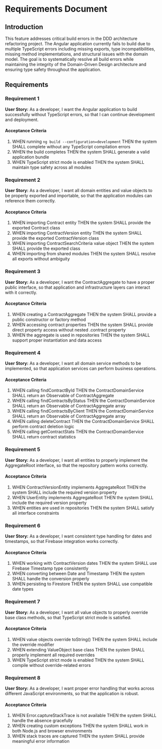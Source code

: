 # Requirements Document

## Introduction

This feature addresses critical build errors in the DDD architecture refactoring project. The Angular application currently fails to build due to multiple TypeScript errors including missing exports, type incompatibilities, missing method implementations, and structural issues with the domain model. The goal is to systematically resolve all build errors while maintaining the integrity of the Domain-Driven Design architecture and ensuring type safety throughout the application.

## Requirements

### Requirement 1

**User Story:** As a developer, I want the Angular application to build successfully without TypeScript errors, so that I can continue development and deployment.

#### Acceptance Criteria

1. WHEN running `ng build --configuration=development` THEN the system SHALL complete without any TypeScript compilation errors
2. WHEN the build completes THEN the system SHALL generate a valid application bundle
3. WHEN TypeScript strict mode is enabled THEN the system SHALL maintain type safety across all modules

### Requirement 2

**User Story:** As a developer, I want all domain entities and value objects to be properly exported and importable, so that the application modules can reference them correctly.

#### Acceptance Criteria

1. WHEN importing Contract entity THEN the system SHALL provide the exported Contract class
2. WHEN importing ContractVersion entity THEN the system SHALL provide the exported ContractVersion class  
3. WHEN importing ContractSearchCriteria value object THEN the system SHALL provide the exported class
4. WHEN importing from shared modules THEN the system SHALL resolve all exports without ambiguity

### Requirement 3

**User Story:** As a developer, I want the ContractAggregate to have a proper public interface, so that application and infrastructure layers can interact with it correctly.

#### Acceptance Criteria

1. WHEN creating a ContractAggregate THEN the system SHALL provide a public constructor or factory method
2. WHEN accessing contract properties THEN the system SHALL provide direct property access without nested .contract property
3. WHEN the aggregate is used in repositories THEN the system SHALL support proper instantiation and data access

### Requirement 4

**User Story:** As a developer, I want all domain service methods to be implemented, so that application services can perform business operations.

#### Acceptance Criteria

1. WHEN calling findContractById THEN the ContractDomainService SHALL return an Observable of ContractAggregate
2. WHEN calling findContractsByStatus THEN the ContractDomainService SHALL return an Observable of ContractAggregate array
3. WHEN calling findContractsByClient THEN the ContractDomainService SHALL return an Observable of ContractAggregate array
4. WHEN calling deleteContract THEN the ContractDomainService SHALL perform contract deletion logic
5. WHEN calling getContractStats THEN the ContractDomainService SHALL return contract statistics

### Requirement 5

**User Story:** As a developer, I want all entities to properly implement the AggregateRoot interface, so that the repository pattern works correctly.

#### Acceptance Criteria

1. WHEN ContractVersionEntity implements AggregateRoot THEN the system SHALL include the required version property
2. WHEN UserEntity implements AggregateRoot THEN the system SHALL include the required version property
3. WHEN entities are used in repositories THEN the system SHALL satisfy all interface constraints

### Requirement 6

**User Story:** As a developer, I want consistent type handling for dates and timestamps, so that Firebase integration works correctly.

#### Acceptance Criteria

1. WHEN working with ContractVersion dates THEN the system SHALL use Firebase Timestamp type consistently
2. WHEN converting between Date and Timestamp THEN the system SHALL handle the conversion properly
3. WHEN persisting to Firestore THEN the system SHALL use compatible date types

### Requirement 7

**User Story:** As a developer, I want all value objects to properly override base class methods, so that TypeScript strict mode is satisfied.

#### Acceptance Criteria

1. WHEN value objects override toString() THEN the system SHALL include the override modifier
2. WHEN extending ValueObject base class THEN the system SHALL properly implement all required overrides
3. WHEN TypeScript strict mode is enabled THEN the system SHALL compile without override-related errors

### Requirement 8

**User Story:** As a developer, I want proper error handling that works across different JavaScript environments, so that the application is robust.

#### Acceptance Criteria

1. WHEN Error.captureStackTrace is not available THEN the system SHALL handle the absence gracefully
2. WHEN creating custom exceptions THEN the system SHALL work in both Node.js and browser environments
3. WHEN stack traces are captured THEN the system SHALL provide meaningful error information